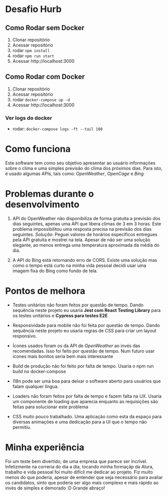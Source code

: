 # Desafio Hurb #

## Como Rodar sem Docker ##
  1. Clonar repositório
  2. Acessar repositório
  3. rodar ```npm install```
  4. rodar ```npm run start```
  5. Acessar http://localhost:3000

  ## Como Rodar com Docker ##
  1. Clonar repositório
  2. Acessar repositório
  3. rodar ```docker-compose up -d```
  4. Acessar http://localhost:3000
  
  ### Ver logs do docker ###
  - rodar: ```docker-compose logs -ft --tail 100```

# Como funciona
Este software tem como seu objetivo apresentar ao usuário informações sobre o clima e uma simples previsão do clima dos próximos dias. Para isto, é usado algumas APIs, tais como: *OpenWeather*, *OpenCage* e *Bing*

# Problemas durante o desenvolvimento
  1. API do OpenWeather não disponibiliza de forma gratuita a previsão dos dias seguintes, apenas uma API que libera climas de 3 em 3 horas. Este problema impossibilitou uma resposta precisa na previsão dos dias seguintes.
  *Solução:* Peguei valores de horários específicos entregues pela API gratuita e mostrei na tela. Apesar de não ser uma solução elegante, ao menos entrega uma temperatura aproximada da média do dia.

  2. A API do Bing está retornando erro de CORS. Existe uma solução mas como o tempo está curto na minha vida pessoal decidi usar uma imagem fixa do Bing como fundo de tela.

# Pontos de melhora
  - Testes unitários não foram feitos por questão de tempo. Dando sequência neste projeto eu usaria **Jest com React Testing Library** para os testes unitários e **Cypress para testes E2E**
  
  - Responsividade para mobile não foi feita por questão de tempo. Dando sequência neste projeto eu usaria regras de CSS para criar um layout responsivo.

  - Ícones usados foram os da API de *OpenWeather* ao invés das recomendadas. Isso foi feito por questão de tempo. Num futuro usar ícones mais bonitos seria bem mais interessante
  
  - Build de produção não foi feito por falta de tempo. Usaria o npm run build no docker-compose

  - I18n pode ser uma boa para deixar o software aberto para usuários que falam qualquer língua.

  - Loaders não foram feitos por falta de tempo e fazem falta na UX. Usaria um componente de loading que aparecia enquanto as requisições são feitas para solucionar este problema

  - CSS muito pouco trabalhado. Uma aplicação como esta da espaço para diversas animações e uma dedicação para a UI que o tempo não permitiu.


# Minha experiência

Foi um teste bem divertido, de uma empresa que parece ser incrível. Infelizmente na correria do dia a dia, tocando minha formaçãp da Alura, trabalho e vida pessoal foi muito difícil me dedicar ao projeto. Fiz muito menos do que poderia, apesar de entender que seja necessário para avaliar os candidatos, sinto que poderia ser algo mais complexo e mais rápido ao invés de simples e demorado :D
Grande abraço!
